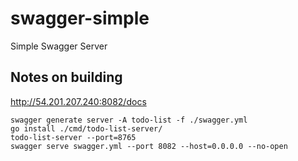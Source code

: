 # swagger-simple
Simple Swagger Server

## Notes on building

http://54.201.207.240:8082/docs

```
swagger generate server -A todo-list -f ./swagger.yml
go install ./cmd/todo-list-server/
todo-list-server --port=8765
swagger serve swagger.yml --port 8082 --host=0.0.0.0 --no-open
```
